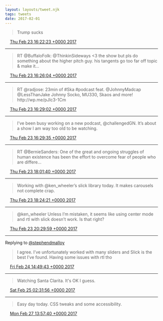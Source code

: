 ```yaml
---
layout: layouts/tweet.njk
tags: tweets
date: 2017-02-01
---
```


> Trump sucks

<img src="/img/tweet-media/tweet.ico" width="12" /> [Thu Feb 23 16:22:23 +0000 2017](https://twitter.com/timwasson/status/834800583227871234)

----

> RT @BuffaloFolk: @ThinkinSideways &lt;3 the show but pls do something about the higher pitch guy\. his tangents go too far off topic &amp; make it…

<img src="/img/tweet-media/tweet.ico" width="12" /> [Thu Feb 23 16:26:04 +0000 2017](https://twitter.com/timwasson/status/834801509388926977)

----

> RT @radjose: 23min of \#Ska \#podcast feat\. @JohnnyMadcap @LessThanJake Johnny Socko, MU330, Skaos and more\! http://wp\.me/pJlc3\-1Cm

<img src="/img/tweet-media/tweet.ico" width="12" /> [Thu Feb 23 16:29:02 +0000 2017](https://twitter.com/timwasson/status/834802256587419648)

----

> I’ve been busy working on a new podcast, @challengedGN\. It’s about a show I am way too old to be watching\.

<img src="/img/tweet-media/tweet.ico" width="12" /> [Thu Feb 23 16:29:35 +0000 2017](https://twitter.com/timwasson/status/834802393300746242)

----

> RT @BernieSanders: One of the great and ongoing struggles of human existence has been the effort to overcome fear of people who are differe…

<img src="/img/tweet-media/tweet.ico" width="12" /> [Thu Feb 23 18:01:40 +0000 2017](https://twitter.com/timwasson/status/834825568885542912)

----

> Working with @ken\_wheeler’s slick library today\. It makes carousels not complete crap\.

<img src="/img/tweet-media/tweet.ico" width="12" /> [Thu Feb 23 18:24:21 +0000 2017](https://twitter.com/timwasson/status/834831278352564226)

----

> @ken\_wheeler Unless I’m mistaken, it seems like using center mode and rtl with slick doesn’t work\. Is that right?

<img src="/img/tweet-media/tweet.ico" width="12" /> [Thu Feb 23 20:29:59 +0000 2017](https://twitter.com/timwasson/status/834862894579904513)

----

Replying to [@stephendmalloy](https://twitter.com/stephendmalloy/status/834965154991378432)

> I agree\. I’ve unfortunately worked with many sliders and Slick is the best I’ve found\. Having some issues with rtl tho

<img src="/img/tweet-media/tweet.ico" width="12" /> [Fri Feb 24 14:49:43 +0000 2017](https://twitter.com/timwasson/status/835139650985549824)

----

> Watching Santa Clarita\. It's OK I guess\.

<img src="/img/tweet-media/tweet.ico" width="12" /> [Sat Feb 25 02:31:56 +0000 2017](https://twitter.com/timwasson/status/835316368258007040)

----

> Easy day today\. CSS tweaks and some accessibility\.

<img src="/img/tweet-media/tweet.ico" width="12" /> [Mon Feb 27 13:57:40 +0000 2017](https://twitter.com/timwasson/status/836213713640226816)
